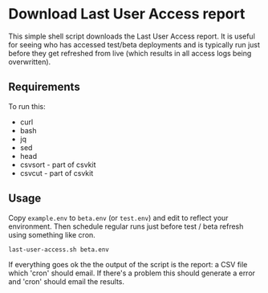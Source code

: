 # Download Last User Access report

This simple shell script downloads the Last User Access report. It is useful
for seeing who has accessed test/beta deployments and is typically run just 
before they get refreshed from live (which results in all access logs being overwritten).

## Requirements

To run this:

* curl
* bash
* jq
* sed
* head
* csvsort - part of csvkit
* csvcut - part of csvkit

## Usage

Copy `example.env` to `beta.env` (or `test.env`) and edit to reflect your environment. Then
schedule regular runs just before test / beta refresh using something like cron.

    last-user-access.sh beta.env

If everything goes ok the the output of the script is the report: a CSV file which 'cron' should email.
If there's a problem this should generate a error and 'cron' should email the results.

